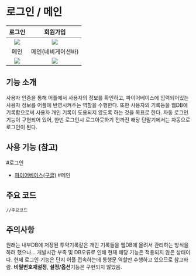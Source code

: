 # 로그인 / 메인

로그인       |  회원가입    
:-------------------------:|:-------------------------:
![](https://user-images.githubusercontent.com/58100710/144952974-d2fb44c4-5eda-4a4d-a96e-d1ee2e3ac51f.png)  |  ![](https://user-images.githubusercontent.com/58100710/144952979-a181cb79-97d5-4ab1-9e82-25ded53d7057.png)
메인       |  메인(네비게이션바)    |
![](https://user-images.githubusercontent.com/58100710/144952786-12775f8c-56da-4fd2-bbe2-ac0fb609bd9d.png)  | ![](https://user-images.githubusercontent.com/58100710/145129010-f2dc4c2c-1d79-4d4a-ab2e-e314062a0cf5.png)



## 기능 소개
사용자 인증을 통해 어플에서 사용자의 정보를 확인하고, 파이어베이스에 입력되어있는 사용자 정보를 어플에 반영시켜주는 역할을 수행한다. 또한 사용자의 기록등을 웹DB에 기록함으로써 사용자 개인 기록이 도용되지 않도록 하는 것을 목표로 한다. 자동 로그인 기능이 구현되어 있어, 한번 로그인시 로그아웃하기 전까진 해당 단말기에서는 자동으로 로그인이 된다.

## 사용 기능 (참고)
#로그인
- [파이어베이스(구글)](https://firebase.google.com/?hl=ko)
#메인
## 주요 코드
```
//주요코드
```

## 주의사항
원래는 내부DB에 저장된 투약기록같은 개인 기록들을 웹DB에 올려서 관리하는 방식을 하려 했으나... 개발시간 부족 및 DB오류로 인해 현재 해당 기능은 적용되지 않은 상태이다.
현재 로그인 기능은 단지 어플 접속하는데 통행문 역할만 수행하고 있으므로 참고바람.
**비밀번호재설정**, **설정/옵션**기능은 구현되지 않았음.
